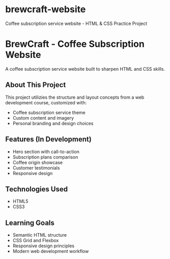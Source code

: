 # brewcraft-website

Coffee subscription service website - HTML &amp; CSS Practice Project

# BrewCraft - Coffee Subscription Website

A coffee subscription service website built to sharpen HTML and CSS skills.

## About This Project

This project utilizies the structure and layout concepts from a web development course, customized with:

- Coffee subscription service theme
- Custom content and imagery
- Personal branding and design choices

## Features (In Development)

- Hero section with call-to-action
- Subscription plans comparison
- Coffee origin showcase
- Customer testimonials
- Responsive design

## Technologies Used

- HTML5
- CSS3

## Learning Goals

- Semantic HTML structure
- CSS Grid and Flexbox
- Responsive design principles
- Modern web development workflow
